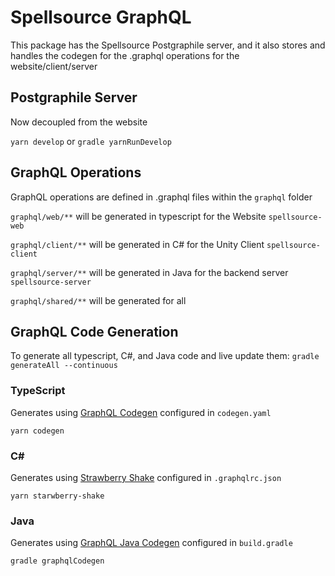 # Spellsource GraphQL

This package has the Spellsource Postgraphile server, and it also stores and handles the codegen for the .graphql operations for the website/client/server

## Postgraphile Server

Now decoupled from the website

`yarn develop` or `gradle yarnRunDevelop`

## GraphQL Operations

GraphQL operations are defined in .graphql files within the `graphql` folder

`graphql/web/**` will be generated in typescript for the Website `spellsource-web`

`graphql/client/**` will be generated in C# for the Unity Client `spellsource-client`

`graphql/server/**` will be generated in Java for the backend server `spellsource-server`

`graphql/shared/**` will be generated for all

## GraphQL Code Generation

To generate all typescript, C#, and Java code and live update them:
`gradle generateAll --continuous`

### TypeScript

Generates using [GraphQL Codegen](https://the-guild.dev/graphql/codegen) configured in `codegen.yaml`

`yarn codegen`

### C#

Generates using [Strawberry Shake](https://chillicream.com/docs/strawberryshake) configured in `.graphqlrc.json`

`yarn starwberry-shake`

### Java
Generates using [GraphQL Java Codegen](https://kobylynskyi.github.io/graphql-java-codegen/) configured in `build.gradle`

`gradle graphqlCodegen`